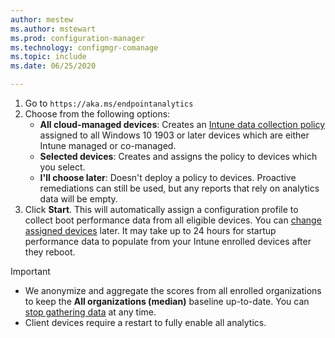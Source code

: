 ```yaml
---
author: mestew
ms.author: mstewart
ms.prod: configuration-manager
ms.technology: configmgr-comanage
ms.topic: include
ms.date: 06/25/2020

---
```

<!--Don't apply H2 in this include file since they are context driven by article. Used in enroll-configmgr.md and enroll-intune.md files -->

1. Go to `https://aka.ms/endpointanalytics`
1. Choose from the following options:
   - **All cloud-managed devices**: Creates an [Intune data collection policy](../settings.md#bkmk_profile) assigned to all Windows 10 1903 or later devices which are either Intune managed or co-managed.
   -  **Selected devices**: Creates and assigns the policy to devices which you select.
   - **I'll choose later**: Doesn't deploy a policy to devices. Proactive remediations can still be used, but any reports that rely on analytics data will be empty.
1. Click **Start**. This will automatically assign a configuration profile to collect boot performance data from all eligible devices. You can [change assigned devices](../settings.md#bkmk_profile) later. It may take up to 24 hours for startup performance data to populate from your Intune enrolled devices after they reboot.

> [!Important]  
> - We anonymize and aggregate the scores from all enrolled organizations to keep the **All organizations (median)** baseline up-to-date. You can [stop gathering data](../data-collection.md#bkmk_stop) at any time.
> - Client devices require a restart to fully enable all analytics. <!--7698085-->
